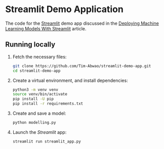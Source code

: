 # Streamlit Demo Application

The code for the [Streamlit][st] demo app discussed in the [Deploying Machine Learning Models With Streamlit][st-article] article.

[st]: https://streamlit.io/
[st-article]: https://tim-abwao.github.io/2023/07/Deploying-Machine-Learning-Models-with-Streamlit

## Running locally

1. Fetch the necessary files:

   ```bash
   git clone https://github.com/Tim-Abwao/streamlit-demo-app.git
   cd streamlit-demo-app
   ```

2. Create a virtual environment, and install dependencies:

   ```bash
   python3 -m venv venv
   source venv/bin/activate
   pip install -U pip
   pip install -r requirements.txt
   ```

3. Create and save a model:

   ```python
   python modelling.py
   ```

4. Launch the *Streamlit* app:

   ```bash
   streamlit run streamlit_app.py
   ```
